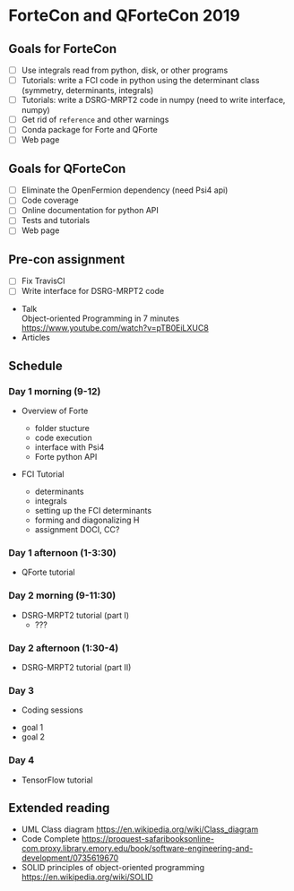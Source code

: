 # ForteCon and QForteCon 2019

## Goals for ForteCon
- [ ] Use integrals read from python, disk, or other programs
- [ ] Tutorials: write a FCI code in python using the determinant class (symmetry, determinants, integrals)
- [ ] Tutorials: write a DSRG-MRPT2 code in numpy (need to write interface, numpy)
- [ ] Get rid of `reference` and other warnings
- [ ] Conda package for Forte and QForte
- [ ] Web page

## Goals for QForteCon
- [ ] Eliminate the OpenFermion dependency (need Psi4 api)
- [ ] Code coverage
- [ ] Online documentation for python API
- [ ] Tests and tutorials
- [ ] Web page

## Pre-con assignment
- [ ] Fix TravisCI
- [ ] Write interface for DSRG-MRPT2 code
- Talk \
Object-oriented Programming in 7 minutes https://www.youtube.com/watch?v=pTB0EiLXUC8
- Articles

## Schedule

### Day 1 morning (9-12)

- Overview of Forte
  + folder stucture
  + code execution
  + interface with Psi4
  + Forte python API

- FCI Tutorial
  + determinants
  + integrals
  + setting up the FCI determinants
  + forming and diagonalizing H
  + assignment DOCI, CC?  
  
### Day 1 afternoon (1-3:30)

- QForte tutorial

### Day 2 morning (9-11:30)

- DSRG-MRPT2 tutorial (part I)
  + ???
  
### Day 2 afternoon (1:30-4)

- DSRG-MRPT2 tutorial (part II)

### Day 3

- Coding sessions
 + goal 1
 + goal 2

### Day 4

- TensorFlow tutorial

## Extended reading
- UML Class diagram https://en.wikipedia.org/wiki/Class_diagram
- Code Complete https://proquest-safaribooksonline-com.proxy.library.emory.edu/book/software-engineering-and-development/0735619670
- SOLID principles of object-oriented programming https://en.wikipedia.org/wiki/SOLID
